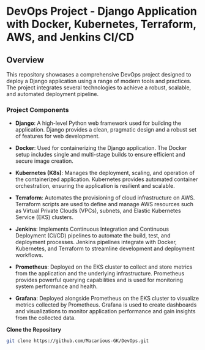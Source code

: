 # **DevOps Project - Django Application with Docker, Kubernetes, Terraform, AWS, and Jenkins CI/CD**

## **Overview**

This repository showcases a comprehensive DevOps project designed to deploy a Django application using a range of modern tools and practices. The project integrates several technologies to achieve a robust, scalable, and automated deployment pipeline.

### **Project Components**

- **Django**: A high-level Python web framework used for building the application. Django provides a clean, pragmatic design and a robust set of features for web development.

- **Docker**: Used for containerizing the Django application. The Docker setup includes single and multi-stage builds to ensure efficient and secure image creation.

- **Kubernetes (K8s)**: Manages the deployment, scaling, and operation of the containerized application. Kubernetes provides automated container orchestration, ensuring the application is resilient and scalable.

- **Terraform**: Automates the provisioning of cloud infrastructure on AWS. Terraform scripts are used to define and manage AWS resources such as Virtual Private Clouds (VPCs), subnets, and Elastic Kubernetes Service (EKS) clusters.

- **Jenkins**: Implements Continuous Integration and Continuous Deployment (CI/CD) pipelines to automate the build, test, and deployment processes. Jenkins pipelines integrate with Docker, Kubernetes, and Terraform to streamline development and deployment workflows.

- **Prometheus**: Deployed on the EKS cluster to collect and store metrics from the application and the underlying infrastructure. Prometheus provides powerful querying capabilities and is used for monitoring system performance and health.

- **Grafana**: Deployed alongside Prometheus on the EKS cluster to visualize metrics collected by Prometheus. Grafana is used to create dashboards and visualizations to monitor application performance and gain insights from the collected data.


**Clone the Repository**

   ```bash
   git clone https://github.com/Macarious-GK/DevOps.git
```